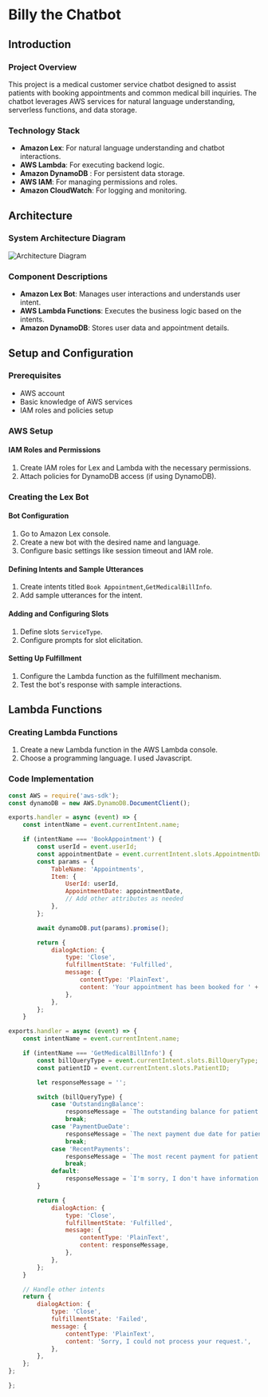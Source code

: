 # Billy the Chatbot

## Introduction
### Project Overview
This project is a medical customer service chatbot designed to assist patients with booking appointments and common medical bill inquiries. The chatbot leverages AWS services for natural language understanding, serverless functions, and data storage.

### Technology Stack
- **Amazon Lex**: For natural language understanding and chatbot interactions.
- **AWS Lambda**: For executing backend logic.
- **Amazon DynamoDB** : For persistent data storage.
- **AWS IAM**: For managing permissions and roles.
- **Amazon CloudWatch**: For logging and monitoring.

## Architecture
### System Architecture Diagram
![Architecture Diagram](link_to_diagram.png)

### Component Descriptions
- **Amazon Lex Bot**: Manages user interactions and understands user intent.
- **AWS Lambda Functions**: Executes the business logic based on the intents.
- **Amazon DynamoDB**: Stores user data and appointment details.

## Setup and Configuration
### Prerequisites
- AWS account
- Basic knowledge of AWS services
- IAM roles and policies setup

### AWS Setup
#### IAM Roles and Permissions
1. Create IAM roles for Lex and Lambda with the necessary permissions.
2. Attach policies for DynamoDB access (if using DynamoDB).

### Creating the Lex Bot
#### Bot Configuration
1. Go to Amazon Lex console.
2. Create a new bot with the desired name and language.
3. Configure basic settings like session timeout and IAM role.

#### Defining Intents and Sample Utterances
1. Create intents titled `Book Appointment`,`GetMedicalBillInfo`.
2. Add sample utterances for the intent.

#### Adding and Configuring Slots
1. Define slots `ServiceType`.
2. Configure prompts for slot elicitation.

#### Setting Up Fulfillment
1. Configure the Lambda function as the fulfillment mechanism.
2. Test the bot's response with sample interactions.

## Lambda Functions
### Creating Lambda Functions
1. Create a new Lambda function in the AWS Lambda console.
2. Choose a programming language. I used Javascript.

### Code Implementation
```javascript
const AWS = require('aws-sdk');
const dynamoDB = new AWS.DynamoDB.DocumentClient();

exports.handler = async (event) => {
    const intentName = event.currentIntent.name;

    if (intentName === 'BookAppointment') {
        const userId = event.userId;
        const appointmentDate = event.currentIntent.slots.AppointmentDate;
        const params = {
            TableName: 'Appointments',
            Item: {
                UserId: userId,
                AppointmentDate: appointmentDate,
                // Add other attributes as needed
            },
        };

        await dynamoDB.put(params).promise();

        return {
            dialogAction: {
                type: 'Close',
                fulfillmentState: 'Fulfilled',
                message: {
                    contentType: 'PlainText',
                    content: 'Your appointment has been booked for ' + appointmentDate,
                },
            },
        };
    }

exports.handler = async (event) => {
    const intentName = event.currentIntent.name;

    if (intentName === 'GetMedicalBillInfo') {
        const billQueryType = event.currentIntent.slots.BillQueryType;
        const patientID = event.currentIntent.slots.PatientID;

        let responseMessage = '';

        switch (billQueryType) {
            case 'OutstandingBalance':
                responseMessage = `The outstanding balance for patient ID ${patientID} is $250.`;
                break;
            case 'PaymentDueDate':
                responseMessage = `The next payment due date for patient ID ${patientID} is on August 31, 2024.`;
                break;
            case 'RecentPayments':
                responseMessage = `The most recent payment for patient ID ${patientID} was $100 on July 15, 2024.`;
                break;
            default:
                responseMessage = `I'm sorry, I don't have information on that topic. Please try asking about Outstanding Balance, Payment Due Date, or Recent Payments.`;
        }

        return {
            dialogAction: {
                type: 'Close',
                fulfillmentState: 'Fulfilled',
                message: {
                    contentType: 'PlainText',
                    content: responseMessage,
                },
            },
        };
    }

    // Handle other intents
    return {
        dialogAction: {
            type: 'Close',
            fulfillmentState: 'Failed',
            message: {
                contentType: 'PlainText',
                content: 'Sorry, I could not process your request.',
            },
        },
    };
};

};